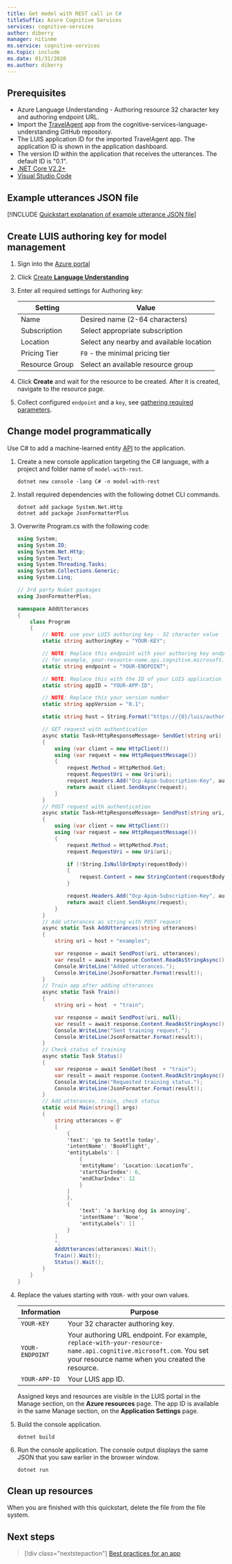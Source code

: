 ```yaml
---
title: Get model with REST call in C#
titleSuffix: Azure Cognitive Services
services: cognitive-services
author: diberry
manager: nitinme
ms.service: cognitive-services
ms.topic: include
ms.date: 01/31/2020
ms.author: diberry
---
```


## Prerequisites

* Azure Language Understanding - Authoring resource 32 character key and authoring endpoint URL.
* Import the [TravelAgent](https://github.com/Azure-Samples/cognitive-services-language-understanding/blob/master/documentation-samples/quickstarts/change-model/TravelAgent.json) app from the cognitive-services-language-understanding GitHub repository.
* The LUIS application ID for the imported TravelAgent app. The application ID is shown in the application dashboard.
* The version ID within the application that receives the utterances. The default ID is "0.1".
* [.NET Core V2.2+](https://dotnet.microsoft.com/download)
* [Visual Studio Code](https://code.visualstudio.com/)

## Example utterances JSON file

[!INCLUDE [Quickstart explanation of example utterance JSON file](get-started-get-model-json-example-utterances.md)]

## Create LUIS authoring key for model management

1. Sign into the [Azure portal](https://portal.azure.com)
1. Click [Create **Language Understanding**](https://ms.portal.azure.com/#create/Microsoft.CognitiveServicesLUISAllInOne)
1. Enter all required settings for Authoring key:

    |Setting|Value|
    |--|--|
    |Name|Desired name (2-64 characters)|
    |Subscription|Select appropriate subscription|
    |Location|Select any nearby and available location|
    |Pricing Tier|`F0` - the minimal pricing tier|
    |Resource Group|Select an available resource group|

1. Click **Create** and wait for the resource to be created. After it is created, navigate to the resource page.
1. Collect configured `endpoint` and a `key`, see [gathering required parameters](#gathering-required-parameters).

## Change model programmatically

Use C# to add a machine-learned entity [API](https://aka.ms/luis-apim-v3-authoring) to the application.

1. Create a new console application targeting the C# language, with a project and folder name of `model-with-rest`.

    ```console
    dotnet new console -lang C# -n model-with-rest
    ```

1. Install required dependencies with the following dotnet CLI commands.

    ```console
    dotnet add package System.Net.Http
    dotnet add package JsonFormatterPlus
    ```
1. Overwrite Program.cs with the following code:

    ```csharp
    using System;
    using System.IO;
    using System.Net.Http;
    using System.Text;
    using System.Threading.Tasks;
    using System.Collections.Generic;
    using System.Linq;

    // 3rd party NuGet packages
    using JsonFormatterPlus;

    namespace AddUtterances
    {
        class Program
        {
            // NOTE: use your LUIS authoring key - 32 character value
            static string authoringKey = "YOUR-KEY";

            // NOTE: Replace this endpoint with your authoring key endpoint
            // for example, your-resource-name.api.cognitive.microsoft.com
            static string endpoint = "YOUR-ENDPOINT";

            // NOTE: Replace this with the ID of your LUIS application
            static string appID = "YOUR-APP-ID";

            // NOTE: Replace this your version number
            static string appVersion = "0.1";

            static string host = String.Format("https://{0}/luis/authoring/v3.0-preview/apps/{1}/versions/{2}/", endpoint, appID, appVersion);

            // GET request with authentication
            async static Task<HttpResponseMessage> SendGet(string uri)
            {
                using (var client = new HttpClient())
                using (var request = new HttpRequestMessage())
                {
                    request.Method = HttpMethod.Get;
                    request.RequestUri = new Uri(uri);
                    request.Headers.Add("Ocp-Apim-Subscription-Key", authoringKey);
                    return await client.SendAsync(request);
                }
            }
            // POST request with authentication
            async static Task<HttpResponseMessage> SendPost(string uri, string requestBody)
            {
                using (var client = new HttpClient())
                using (var request = new HttpRequestMessage())
                {
                    request.Method = HttpMethod.Post;
                    request.RequestUri = new Uri(uri);

                    if (!String.IsNullOrEmpty(requestBody))
                    {
                        request.Content = new StringContent(requestBody, Encoding.UTF8, "text/json");
                    }

                    request.Headers.Add("Ocp-Apim-Subscription-Key", authoringKey);
                    return await client.SendAsync(request);
                }
            }
            // Add utterances as string with POST request
            async static Task AddUtterances(string utterances)
            {
                string uri = host + "examples";

                var response = await SendPost(uri, utterances);
                var result = await response.Content.ReadAsStringAsync();
                Console.WriteLine("Added utterances.");
                Console.WriteLine(JsonFormatter.Format(result));
            }
            // Train app after adding utterances
            async static Task Train()
            {
                string uri = host  + "train";

                var response = await SendPost(uri, null);
                var result = await response.Content.ReadAsStringAsync();
                Console.WriteLine("Sent training request.");
                Console.WriteLine(JsonFormatter.Format(result));
            }
            // Check status of training
            async static Task Status()
            {
                var response = await SendGet(host  + "train");
                var result = await response.Content.ReadAsStringAsync();
                Console.WriteLine("Requested training status.");
                Console.WriteLine(JsonFormatter.Format(result));
            }
            // Add utterances, train, check status
            static void Main(string[] args)
            {
                string utterances = @"
                [
                    {
                    'text': 'go to Seattle today',
                    'intentName': 'BookFlight',
                    'entityLabels': [
                        {
                        'entityName': 'Location::LocationTo',
                        'startCharIndex': 6,
                        'endCharIndex': 12
                        }
                    ]
                    },
                    {
                        'text': 'a barking dog is annoying',
                        'intentName': 'None',
                        'entityLabels': []
                    }
                ]
                ";
                AddUtterances(utterances).Wait();
                Train().Wait();
                Status().Wait();
            }
        }
    }
    ```

1. Replace the values starting with `YOUR-` with your own values.

    |Information|Purpose|
    |--|--|
    |`YOUR-KEY`|Your 32 character authoring key.|
    |`YOUR-ENDPOINT`| Your authoring URL endpoint. For example, `replace-with-your-resource-name.api.cognitive.microsoft.com`. You set your resource name when you created the resource.|
    |`YOUR-APP-ID`| Your LUIS app ID. |

    Assigned keys and resources are visible in the LUIS portal in the Manage section, on the **Azure resources** page. The app ID is available in the same Manage section, on the **Application Settings** page.

1. Build the console application.

    ```console
    dotnet build
    ```

1. Run the console application. The console output displays the same JSON that you saw earlier in the browser window.

    ```console
    dotnet run
    ```

## Clean up resources

When you are finished with this quickstart, delete the file from the file system.

## Next steps

> [!div class="nextstepaction"]
> [Best practices for an app](../luis-concept-best-practices.md)